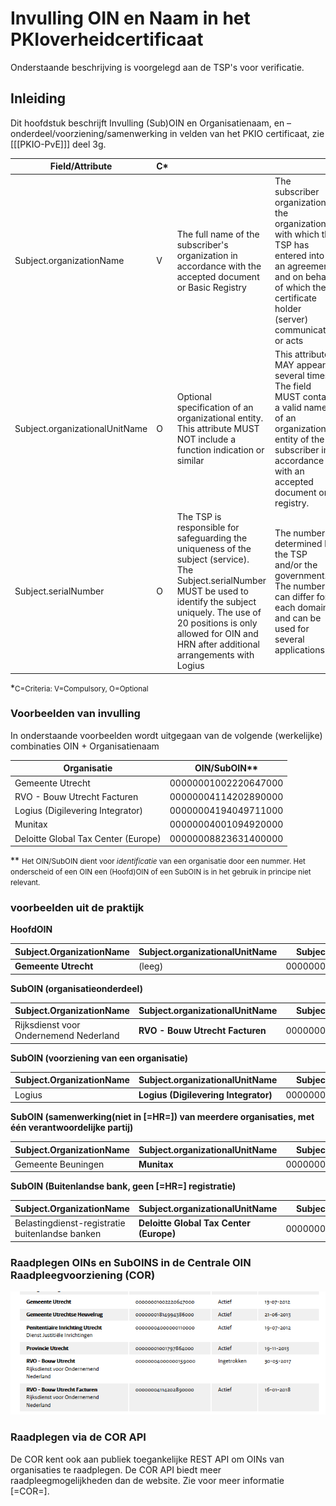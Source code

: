 # Invulling OIN en Naam in het  PKIoverheidcertificaat

<aside class="note">

Onderstaande beschrijving is voorgelegd aan de TSP's voor verificatie.

</aside>

## Inleiding
Dit hoofdstuk beschrijft Invulling (Sub)OIN en Organisatienaam, en –onderdeel/voorziening/samenwerking in velden van het PKIO certificaat, zie [[[PKIO-PvE]]] deel 3g.

| Field/Attribute  | C\*  |  |  |
| --- | --- | --- | --- |
| Subject.organizationName | V  | The full name of the subscriber's organization in accordance with the accepted document or Basic Registry  | The subscriber organization is the organization with which the TSP has entered into an agreement and on behalf of which the certificate holder (server) communicates or acts  |
| Subject.organizationalUnitName  | O  | Optional specification of an organizational entity. This attribute MUST NOT include a function indication or similar  | This attribute MAY appear several times. The field MUST contain a valid name of an organizational entity of the subscriber in accordance with an accepted document or registry.  |
| Subject.serialNumber  | O  | The TSP is responsible for safeguarding the uniqueness of the subject (service). The Subject.serialNumber MUST be used to identify the subject uniquely. The use of 20 positions is only allowed for OIN and HRN after additional arrangements with Logius  | The number is determined by the TSP and/or the government. The number can differ for each domain and can be used for several applications.  |

\*<span style="font-size:smaller">C=Criteria: V=Compulsory, O=Optional</span>

### Voorbeelden van invulling

In onderstaande voorbeelden wordt uitgegaan van de volgende (werkelijke) combinaties OIN + Organisatienaam

 | Organisatie  | OIN/SubOIN\*\*  |
 | -- | -- |
 | Gemeente Utrecht  | 00000001002220647000  |
 | RVO - Bouw Utrecht Facturen  | 00000004114202890000  |
 | Logius (Digilevering Integrator)  | 00000004194049711000  |
 | Munitax  | 00000004001094920000  |
 | Deloitte Global Tax Center (Europe)  | 00000008823631400000  |


\*\* <span style="font-size:smaller">Het OIN/SubOIN dient voor *identificatie* van een organisatie door een nummer. Het onderscheid of een OIN een (Hoofd)OIN of een SubOIN is in het gebruik in principe niet relevant.</span>

### voorbeelden uit de praktijk

<aside class="example">

**HoofdOIN**

 | Subject.OrganizationName  | Subject.organizationalUnitName  | Subject.serialNumber  |
 | -- | -- | -- |
 | **Gemeente Utrecht**  | (leeg)  | 00000001002220647000  |

**SubOIN (organisatieonderdeel)**

 | Subject.OrganizationName  | Subject.organizationalUnitName  | Subject.serialNumber  |
 | -- | -- | -- |
 | Rijksdienst voor Ondernemend Nederland  | **RVO - Bouw Utrecht Facturen**  | 00000004114202890000  |

**SubOIN (voorziening van een organisatie)**

 | Subject.OrganizationName  | Subject.organizationalUnitName  | Subject.serialNumber  |
 | --- | --- | --- |
 | Logius  | **Logius (Digilevering Integrator)**  | 00000004194049711000  |

**SubOIN (samenwerking(niet in [=HR=]) van meerdere organisaties,  met één verantwoordelijke partij)**

 | Subject.OrganizationName  | Subject.organizationalUnitName  | Subject.serialNumber  |
 | --- | --- | --- |
 | Gemeente Beuningen  | **Munitax**  | 00000004001094920000  |

**SubOIN (Buitenlandse bank, geen [=HR=] registratie)**

 | Subject.OrganizationName  | Subject.organizationalUnitName  | Subject.serialNumber  |
 | --- | --- | --- |
 | Belastingdienst-registratie buitenlandse banken  | **Deloitte Global Tax Center (Europe)**  | 00000008823631400000  |

</aside>

### Raadplegen OINs en SubOINS in de Centrale OIN Raadpleegvoorziening (COR)

![Screenshot van de Website van de [=COR=]](media/screenshotCOR.png "Screenshot van de website van de [=COR=]")

### Raadplegen via de COR API

De COR kent ook aan publiek toegankelijke REST API om OINs van organisaties te raadplegen. De COR API biedt meer raadpleegmogelijkheden dan de website. Zie voor meer informatie [=COR=].
